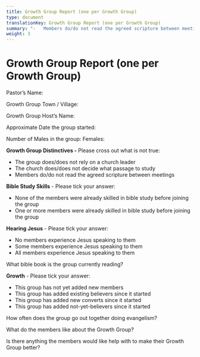 ```yaml
---
title: Growth Group Report (one per Growth Group)
type: document
translationKey: Growth Group Report (one per Growth Group)
summary: "-   Members do/do not read the agreed scripture between meetings"
weight: 3
---
```

# Growth Group Report (one per Growth Group)

Pastor’s Name:

Growth Group Town / Village:

Growth Group Host’s Name:

Approximate Date the group started:

Number of Males in the group: Females:

**Growth Group Distinctives -** Please cross out what is not true:

-   The group does/does not rely on a church leader
-   The church does/does not decide what passage to study
-   Members do/do not read the agreed scripture between meetings

**Bible Study Skills** - Please tick your answer:

-   None of the members were already skilled in bible study before joining the group
-   One or more members were already skilled in bible study before joining the group

**Hearing Jesus** - Please tick your answer:

-   No members experience Jesus speaking to them
-   Some members experience Jesus speaking to them
-   All members experience Jesus speaking to them

What bible book is the group currently reading?

**Growth** - Please tick your answer:

-   This group has not yet added new members
-   This group has added existing believers since it started
-   This group has added new converts since it started
-   This group has added not-yet-believers since it started

How often does the group go out together doing evangelism?

What do the members like about the Growth Group?

Is there anything the members would like help with to make their Growth Group better?
